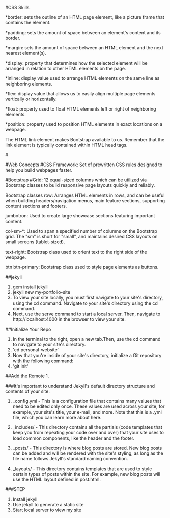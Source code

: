 #CSS Skills

*border: sets the outline of an HTML page element, like a picture frame that contains the element.


*padding: sets the amount of space between an element's content and its border.


*margin: sets the amount of space between an HTML element and the next nearest element(s).

*display: property that determines how the selected element will be arranged in relation to other HTML elements on the page.


*inline: display value used to arrange HTML elements on the same line as neighboring elements.


*flex: display value that allows us to easily align multiple page elements vertically or horizontally.


*float: property used to float HTML elements left or right of neighboring elements.


*position: property used to position HTML elements in exact locations on a webpage.


The HTML link element makes Bootstrap available to us. 
Remember that the link element is typically contained within HTML head tags.

#<link rel="stylesheet" href="https://maxcdn.bootstrapcdn.com/bootstrap/3.3.6/css/bootstrap.min.css"/>

#Web Concepts
#CSS Framework: Set of prewritten CSS rules designed to help you build webpages faster.

#Bootstrap 
#Grid: 12 equal-sized columns which can be utilized via Bootstrap classes to build responsive page layouts quickly and reliably.

Bootstrap classes
row: Arranges HTML elements in rows, and can be useful when building headers/navigation menus, main feature sections, supporting content sections and footers.

jumbotron: Used to create large showcase sections featuring important content.

col-sm-*: Used to span a specified number of columns on the Bootstrap grid. The "sm" is short for "small", and maintains desired CSS layouts on small screens (tablet-sized).

text-right: Bootstrap class used to orient text to the right side of the webpage.

btn btn-primary: Bootstrap class used to style page elements as buttons.





##jekyll
1. gem install jekyll
2. jekyll new my-portfolio-site
3. To view your site locally, you must first navigate to your site's directory, using the cd command.
Navigate to your site's directory using the cd command.
4. Next, use the serve command to start a local server. Then, navigate to http://localhost:4000 in the browser to view your site.

##Initialize Your Repo
1. In the terminal to the right, open a new tab.Then, use the cd command to navigate to your site's directory.
2. 'cd personal-website'
3. Now that you're inside of your site's directory, initialize a Git repository with the following command:
4. 'git init'

##Add the Remote
1. 




###It's important to understand Jekyll's default directory structure and contents of your site:

1. _config.yml - This is a configuration file that contains many values that need to be edited only once. These values are used across your site, for example, your site's title, your e-mail, and more. Note that this is a .yml file, which you can learn more about here.

2. _includes/ - This directory contains all the partials (code templates that keep you from repeating your code over and over) that your site uses to load common components, like the header and the footer.

3. _posts/ - This directory is where blog posts are stored. New blog posts can be added and will be rendered with the site's styling, as long as the file name follows Jekyll's standard naming convention.

4. _layouts/ - This directory contains templates that are used to style certain types of posts within the site. For example, new blog posts will use the HTML layout defined in post.html.

###STEP
1. Install jekyll
2. Use jekyll to generate a static site
3. Start local server to view my site




